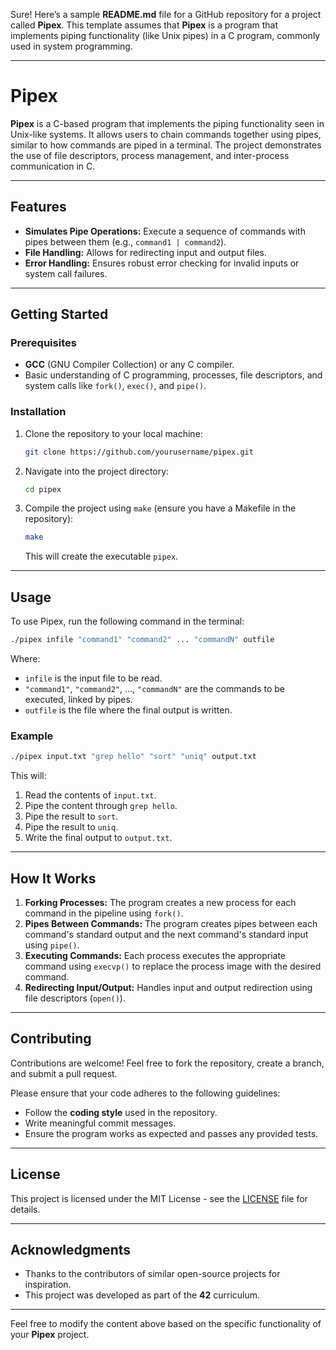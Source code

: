 Sure! Here’s a sample **README.md** file for a GitHub repository for a project called **Pipex**. This template assumes that **Pipex** is a program that implements piping functionality (like Unix pipes) in a C program, commonly used in system programming.

---

# Pipex

**Pipex** is a C-based program that implements the piping functionality seen in Unix-like systems. It allows users to chain commands together using pipes, similar to how commands are piped in a terminal. The project demonstrates the use of file descriptors, process management, and inter-process communication in C.

---

## Features

- **Simulates Pipe Operations:** Execute a sequence of commands with pipes between them (e.g., `command1 | command2`).
- **File Handling:** Allows for redirecting input and output files.
- **Error Handling:** Ensures robust error checking for invalid inputs or system call failures.

---

## Getting Started

### Prerequisites

- **GCC** (GNU Compiler Collection) or any C compiler.
- Basic understanding of C programming, processes, file descriptors, and system calls like `fork()`, `exec()`, and `pipe()`.

### Installation

1. Clone the repository to your local machine:
   ```bash
   git clone https://github.com/yourusername/pipex.git
   ```

2. Navigate into the project directory:
   ```bash
   cd pipex
   ```

3. Compile the project using `make` (ensure you have a Makefile in the repository):
   ```bash
   make
   ```

   This will create the executable `pipex`.

---

## Usage

To use Pipex, run the following command in the terminal:

```bash
./pipex infile "command1" "command2" ... "commandN" outfile
```

Where:
- `infile` is the input file to be read.
- `"command1"`, `"command2"`, ..., `"commandN"` are the commands to be executed, linked by pipes.
- `outfile` is the file where the final output is written.

### Example

```bash
./pipex input.txt "grep hello" "sort" "uniq" output.txt
```

This will:
1. Read the contents of `input.txt`.
2. Pipe the content through `grep hello`.
3. Pipe the result to `sort`.
4. Pipe the result to `uniq`.
5. Write the final output to `output.txt`.

---

## How It Works

1. **Forking Processes:** The program creates a new process for each command in the pipeline using `fork()`.
2. **Pipes Between Commands:** The program creates pipes between each command's standard output and the next command's standard input using `pipe()`.
3. **Executing Commands:** Each process executes the appropriate command using `execvp()` to replace the process image with the desired command.
4. **Redirecting Input/Output:** Handles input and output redirection using file descriptors (`open()`).

---

## Contributing

Contributions are welcome! Feel free to fork the repository, create a branch, and submit a pull request.

Please ensure that your code adheres to the following guidelines:
- Follow the **coding style** used in the repository.
- Write meaningful commit messages.
- Ensure the program works as expected and passes any provided tests.

---

## License

This project is licensed under the MIT License - see the [LICENSE](LICENSE) file for details.

---

## Acknowledgments

- Thanks to the contributors of similar open-source projects for inspiration.
- This project was developed as part of the **42** curriculum.

---

Feel free to modify the content above based on the specific functionality of your **Pipex** project.
